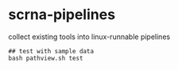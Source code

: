 # scrna-pipelines
collect existing tools into linux-runnable pipelines
```
## test with sample data
bash pathview.sh test

```
